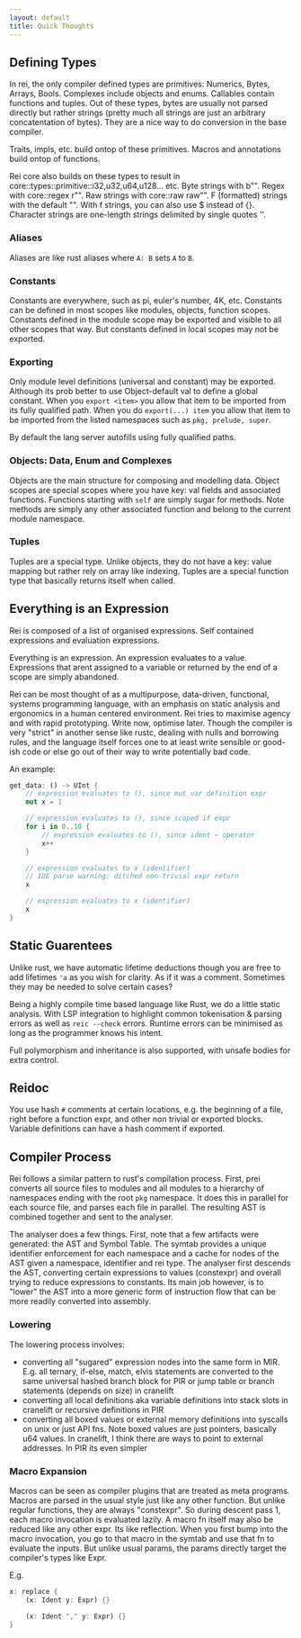 ```yaml
---
layout: default
title: Quick Thoughts
---
```


## Defining Types

In rei, the only compiler defined types are primitives: Numerics, Bytes, Arrays, Bools. Complexes include objects and enums. Callables contain functions and tuples. Out of these types, bytes are usually not parsed directly but rather strings (pretty much all strings are just an arbitrary concatentation of bytes). They are a nice way to do conversion in the base compiler.

Traits, impls, etc. build ontop of these primitives. Macros and annotations build ontop of functions.

Rei core also builds on these types to result in core::types::primitive::i32,u32,u64,u128... etc. Byte strings with b"". Regex with core::regex r"". Raw strings with core::raw raw"". F (formatted) strings with the default "". With f strings, you can also use $ instead of {}. Character strings are one-length strings delimited by single quotes ''.

### Aliases

Aliases are like rust aliases where `A: B` sets `A` to `B`.

### Constants

Constants are everywhere, such as pi, euler's number, 4K, etc. Constants can be defined in most scopes like modules, objects, function scopes. Constants defined in the module scope may be exported and visible to all other scopes that way. But constants defined in local scopes may not be exported.

### Exporting

Only module level definitions (universal and constant) may be exported. Although its prob better to use Object-default val to define a global constant. When you `export <item>` you allow that item to be imported from its fully qualified path. When you do `export(...) item` you allow that item to be imported from the listed namespaces such as `pkg, prelude, super`.

By default the lang server autofills using fully qualified paths.

### Objects: Data, Enum and Complexes

Objects are the main structure for composing and modelling data. Object scopes are special scopes where you have key: val fields and associated functions. Functions starting with `self` are simply sugar for methods. Note methods are simply any other associated function and belong to the current module namespace.

### Tuples

Tuples are a special type. Unlike objects, they do not have a key: value mapping but rather rely on array like indexing. Tuples are a special function type that basically returns itself when called.

## Everything is an Expression

Rei is composed of a list of organised expressions. Self contained expressions and evaluation expressions.

Everything is an expression. An expression evaluates to a value. Expressions that arent assigned to a variable or returned by the end of a scope are simply abandoned.

Rei can be most thought of as a multipurpose, data-driven, functional, systems programming language, with an emphasis on static analysis and ergonomics in a human centered environment. Rei tries to maximise agency and with rapid prototyping. Write now, optimise later. Though the compiler is very "strict" in another sense like rustc, dealing with nulls and borrowing rules, and the language itself forces one to at least write sensible or good-ish code or else go out of their way to write potentially bad code.

An example:

```rust
get_data: () -> UInt {
    // expression evaluates to (), since mut var definition expr
    mut x = 1

    // expression evaluates to (), since scoped if expr
    for i in 0..10 {
        // expression evaluates to (), since ident ~ operator
        x++
    }

    // expression evaluates to x (identifier)
    // IDE parse warning: ditched non-trivial expr return
    x

    // expression evaluates to x (identifier)
    x
}
```

## Static Guarentees

Unlike rust, we have automatic lifetime deductions though you are free to add lifetimes `'a` as you wish for clarity. As if it was a comment. Sometimes they may be needed to solve certain cases?

Being a highly compile time based language like Rust, we do a little static analysis. With LSP integration to highlight common tokenisation & parsing errors as well as `reic --check` errors. Runtime errors can be minimised as long as the programmer knows his intent.

Full polymorphism and inheritance is also supported, with unsafe bodies for extra control.

## Reidoc

You use hash `#` comments at certain locations, e.g. the beginning of a file, right before a function expr, and other non trivial or exported blocks. Variable definitions can have a hash comment if exported.

## Compiler Process

Rei follows a similar pattern to rust's compilation process. First, prei converts all source files to modules and all modules to a hierarchy of namespaces ending with the root `pkg` namespace. It does this in parallel for each source file, and parses each file in parallel. The resulting AST is combined together and sent to the analyser.

The analyser does a few things. First, note that a few artifacts were generated: the AST and Symbol Table. The symtab provides a unique identifier enforcement for each namespace and a cache for nodes of the AST given a namespace, identifier and rei type. The analyser first descends the AST, converting certain expressions to values (constexpr) and overall trying to reduce expressions to constants. Its main job however, is to "lower" the AST into a more generic form of instruction flow that can be more readily converted into assembly.

### Lowering

The lowering process involves:

- converting all "sugared" expression nodes into the same form in MIR. E.g. all ternary, if-else, match, elvis statements are converted to the same universal hashed branch block for PIR or jump table or branch statements (depends on size) in cranelift
- converting all local definitions aka variable definitions into stack slots in cranelift or recursive definitions in PIR
- converting all boxed values or external memory definitions into syscalls on unix or just API fns. Note boxed values are just pointers, basically u64 values. In cranelift, I think there are ways to point to external addresses. In PIR its even simpler

### Macro Expansion

Macros can be seen as compiler plugins that are treated as meta programs. Macros are parsed in the usual style just like any other function. But unlike regular functions, they are always "constexpr". So during descent pass 1, each macro invocation is evaluated lazily. A macro fn itself may also be reduced like any other expr. Its like reflection. When you first bump into the macro invocation, you go to that macro in the symtab and use that fn to evaluate the inputs. But unlike usual params, the params directly target the compiler's types like Expr.

E.g.

```rust
x: replace {
    (x: Ident y: Expr) {}

    (x: Ident "," y: Expr) {}
}
```
